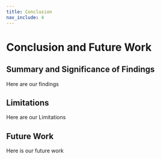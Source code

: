 ```yaml
---
title: Conclusion
nav_include: 4
---
```


# Conclusion and Future Work

## Summary and Significance of Findings

Here are our findings

## Limitations

Here are our Limitations

## Future Work

Here is our future work
